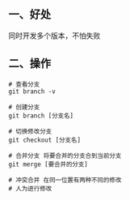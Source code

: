 ## 一、好处
同时开发多个版本，不怕失败
## 二、操作
```git
# 查看分支 
git branch -v

# 创建分支
git branch [分支名]

# 切换修改分支
git checkout [分支名]

# 合并分支 将要合并的分支合到当前分支
git merge [要合并的分支] 

# 冲突合并 在同一位置有两种不同的修改
# 人为进行修改
```


